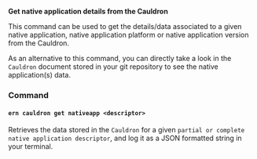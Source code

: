 **Get native application details from the Cauldron**

This command can be used to get the details/data associated to a given native application, native application platform or native application version from the Cauldron.

As an alternative to this command, you can directly take a look in the `Cauldron` document stored in your git repository to see the native application(s) data.

### Command

#### `ern cauldron get nativeapp <descriptor>`

Retrieves the data stored in the `Cauldron` for a given `partial or complete native application descriptor`, and log it as a JSON formatted string in your terminal.